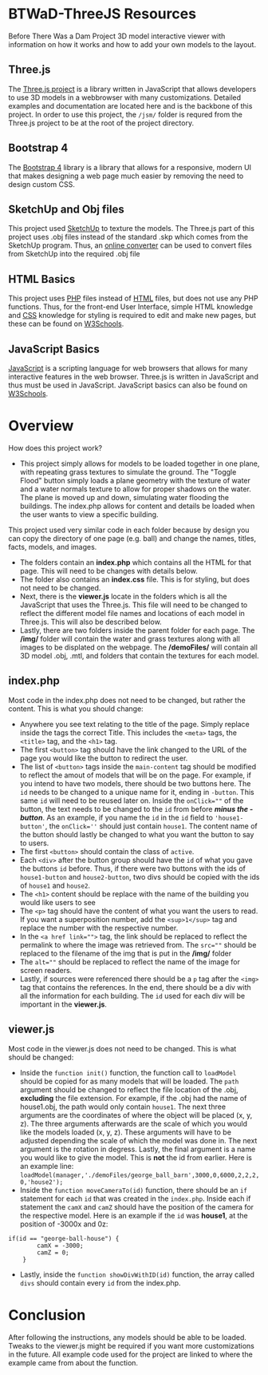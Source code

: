 # BTWaD-ThreeJS Resources
Before There Was a Dam Project 3D model interactive viewer with information on how it works and how to add your own models to the layout.

## Three.js
The [Three.js project](https://threejs.org/) is a library written in JavaScript that allows developers to use 3D models in a webbrowser with many customizations. Detailed examples and documentation are located here and is the backbone of this project. In order to use this project, the ```/jsm/``` folder is requred from the Three.js project to be at the root of the project directory.

## Bootstrap 4
The [Bootstrap 4](https://getbootstrap.com/docs/4.0/getting-started/introduction/) library is a library that allows for a responsive, modern UI that makes designing a web page much easier by removing the need to design custom CSS.

## SketchUp and Obj files
This project used [SketchUp](https://www.sketchup.com/) to texture the models. The Three.js part of this project uses .obj files instead of the standard .skp which comes from the SketchUp program. Thus, an [online converter](https://anyconv.com/skp-to-obj-converter/) can be used to convert files from SketchUp into the required .obj file

## HTML Basics
This project uses [PHP](https://www.php.net/) files instead of [HTML](https://html.spec.whatwg.org/) files, but does not use any PHP functions. Thus, for the front-end User Interface, simple HTML knowledge and [CSS](https://www.w3.org/TR/CSS/#css) knowledge for styling is required to edit and make new pages, but these can be found on [W3Schools](https://www.w3schools.com/html/html_basic.asp).

## JavaScript Basics
[JavaScript](https://www.javascript.com/) is a scripting language for web browsers that allows for many interactive features in the web browser. Three.js is written in JavaScript and thus must be used in JavaScript. JavaScript basics can also be found on [W3Schools](https://www.w3schools.com/html/html_basic.asp).

# Overview
How does this project work?
* This project simply allows for models to be loaded together in one plane, with repeating grass textures to simulate the ground. The "Toggle Flood" button simply loads a plane geometry with the texture of water and a water normals texture to allow for proper shadows on the water. The plane is moved up and down, simulating water flooding the buildings. The index.php allows for content and details be loaded when the user wants to view a specific building.

This project used very similar code in each folder because by design you can copy the directory of one page (e.g. ball) and change the names, titles, facts, models, and images. 
* The folders contain an **index.php** which contains all the HTML for that page. This will need to be changes with details below.
* The folder also contains an **index.css** file. This is for styling, but does not need to be changed. 
* Next, there is the **viewer.js** locate in the folders which is all the JavaScript that uses the Three.js. This file will need to be changed to reflect the different model file names and locations of each model in Three.js. This will also be described below. 
* Lastly, there are two folders inside the parent folder for each page. The **/img/** folder will contain the water and grass textures along with all images to be displated on the webpage. The **/demoFiles/** will contain all 3D model .obj, .mtl, and folders that contain the textures for each model.

## index.php
Most code in the index.php does not need to be changed, but rather the content. This is what you should change:
* Anywhere you see text relating to the title of the page. Simply replace inside the tags the correct Title. This includes the ```<meta>``` tags, the ```<title>``` tag, and the ```<h1>``` tag.
* The first ```<button>``` tag should have the link changed to the URL of the page you would like the button to redirect the user.
* The list of ```<button>``` tags inside the ```main-content``` tag should be modified to reflect the amout of models that will be on the page. For example, if you intend to have two models, there should be two buttons here. The ```id``` needs to be changed to a unique name for it, ending in ```-button```. This same ```id``` will need to be reused later on. Inside the ```onClick=""``` of the button, the text needs to be changed to the ```id``` from before **_minus the -button_**. As an example, if you name the ```id``` in the ```id``` field to ```'house1-button'```, the ```onClick=''``` should just contain ```house1```. The content name of the button should lastly be changed to what you want the button to say to users.
* The first ```<button>``` should contain the class of ```active```.
* Each ```<div>``` after the button group should have the ```id``` of what you gave the buttons ```id``` before. Thus, if there were two buttons with the ids of ```house1-button``` and ```house2-button```, two divs should be copied with the ids of ```house1``` and ```house2```.
* The ``<h1>`` content should be replace with the name of the building you would like users to see
* The ``<p>`` tag should have the content of what you want the users to read. If you want a superposition number, add the ```<sup>1</sup>``` tag and replace the number with the respective number.
* In the ```<a href link="">``` tag, the link should be replaced to reflect the permalink to where the image was retrieved from. The ```src=""``` should be replaced to the filename of the img that is put in the **/img/** folder
* The ```alt=""``` should be replaced to reflect the name of the image for screen readers.
* Lastly, if sources were referenced there should be a ```p``` tag after the ```<img>``` tag that contains the references.
In the end, there should be a div with all the information for each building. The ```id``` used for each div will be important in the **viewer.js**.

## viewer.js
Most code in the viewer.js does not need to be changed. This is what should be changed:
* Inside the ```function init()``` function, the function call to ```loadModel``` should be copied for as many models that will be loaded. The ```path``` argument should be changed to reflect the file location of the .obj, **excluding** the file extension. For example, if the .obj had the name of house1.obj, the path would only contain ```house1```. The next three arguments are the coordinates of where the object will be placed (x, y, z). The three arguments afterwards are the scale of which you would like the models loaded (x, y, z). These arguments will have to be adjusted depending the scale of which the model was done in. The next argument is the rotation in degress. Lastly, the final argument is a name you would like to give the model. This is **not** the id from earlier. Here is an example line: ```loadModel(manager,'./demoFiles/george_ball_barn',3000,0,6000,2,2,2,0,'house2');```
* Inside the ```function moveCameraTo(id)``` function, there should be an ```if``` statement for each ```id``` that was created in the ```index.php```. Inside each if statement the ``camX`` and ```camZ``` should have the position of the camera for the respective model. Here is an example if the ```id``` was **house1**, at the position of -3000x and 0z:
```
if(id == "george-ball-house") {
        camX = -3000;
        camZ = 0;
    }
```
* Lastly, inside the ```function showDivWithID(id)``` function, the array called ```divs``` should contain every ```id``` from the index.php. 

# Conclusion
After following the instructions, any models should be able to be loaded. Tweaks to the viewer.js might be required if you want more customizations in the future. All example code used for the project are linked to where the example came from about the function. 

